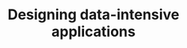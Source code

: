 ---
title: Designing data-intensive applications
link: https://www.amazon.com/Designing-Data-Intensive-Applications-Reliable-Maintainable/dp/1449373321/
authors:  Martin Kleppmann
---